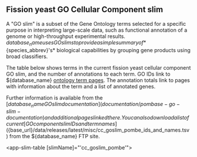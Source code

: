 ## Fission yeast GO Cellular Component slim

A "GO slim" is a subset of the Gene Ontology terms selected for a
specific purpose in interpreting large-scale data, such as functional
annotation of a genome or high-throughput experimental
results. ${database_name} uses GO slims to provide a simple summary of
*${species_abbrev}'s* biological capabilities by grouping gene products using
broad classifiers.

The table below shows terms in the current fission yeast cellular
component GO slim, and the number of annotations to each term. GO IDs
link to ${database_name} [ontology term
pages](/documentation/ontology-term-page). The annotation totals link
to pages with information about the term and a list of annotated
genes.

Further information is available from the [${database_name} GO slim
documentation](documentation/pombase-go-slim-documentation) and
additional pages linked there. You can also download a list of current
[GO component slim IDs and term names](${base_url}/data/releases/latest/misc/cc_goslim_pombe_ids_and_names.tsv)
from the ${database_name} FTP site.


<app-slim-table [slimName]="'cc_goslim_pombe'"></app-slim-table>

